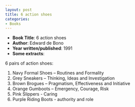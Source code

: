 ```yaml
---
layout: post
title: 6 action shoes
categories:
- Books
---
```



- **Book Title**: 6 action shoes
- **Author**: Edward de Bono
- **Year written/published**: 1991
- **Some extracts**:

6 pairs of action shoes:

1. Navy Formal Shoes – Routines and Formality
2. Grey Sneakers – Thinking, Ideas and Investigation
3. Brown Brogues – Pragmatism, Effectiveness and Initiative
4. Orange Gumboots – Emergency, Courage, Risk
5. Pink Slippers - Caring
6. Purple Riding Boots - authority and role
